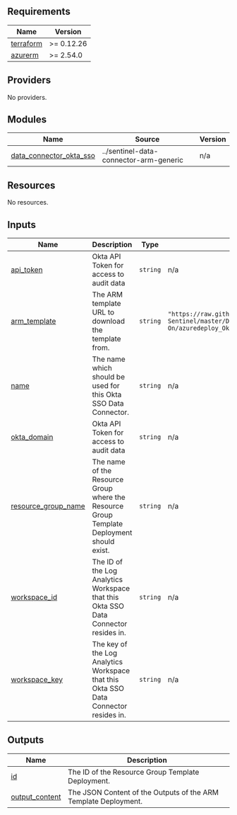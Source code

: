 <!-- BEGIN_TF_DOCS -->
## Requirements

| Name                                                                      | Version    |
|---------------------------------------------------------------------------|------------|
| <a name="requirement_terraform"></a> [terraform](#requirement\_terraform) | >= 0.12.26 |
| <a name="requirement_azurerm"></a> [azurerm](#requirement\_azurerm)       | >= 2.54.0  |

## Providers

No providers.

## Modules

| Name                                                                                                            | Source                                 | Version |
|-----------------------------------------------------------------------------------------------------------------|----------------------------------------|---------|
| <a name="module_data_connector_okta_sso"></a> [data\_connector\_okta\_sso](#module\_data\_connector\_okta\_sso) | ../sentinel-data-connector-arm-generic | n/a     |

## Resources

No resources.

## Inputs

| Name                                                                                            | Description                                                                               | Type     | Default                                                                                                                                                       | Required |
|-------------------------------------------------------------------------------------------------|-------------------------------------------------------------------------------------------|----------|---------------------------------------------------------------------------------------------------------------------------------------------------------------|:--------:|
| <a name="input_api_token"></a> [api\_token](#input\_api\_token)                                 | Okta API Token for access to audit data                                                   | `string` | n/a                                                                                                                                                           |   yes    |
| <a name="input_arm_template"></a> [arm\_template](#input\_arm\_template)                        | The ARM template URL to download the template from.                                       | `string` | `"https://raw.githubusercontent.com/Azure/Azure-Sentinel/master/DataConnectors/Okta%20Single%20Sign-On/azuredeploy_OktaSingleSignOn_API_FunctionApp_V2.json"` |    no    |
| <a name="input_name"></a> [name](#input\_name)                                                  | The name which should be used for this Okta SSO Data Connector.                           | `string` | n/a                                                                                                                                                           |   yes    |
| <a name="input_okta_domain"></a> [okta\_domain](#input\_okta\_domain)                           | Okta API Token for access to audit data                                                   | `string` | n/a                                                                                                                                                           |   yes    |
| <a name="input_resource_group_name"></a> [resource\_group\_name](#input\_resource\_group\_name) | The name of the Resource Group where the Resource Group Template Deployment should exist. | `string` | n/a                                                                                                                                                           |   yes    |
| <a name="input_workspace_id"></a> [workspace\_id](#input\_workspace\_id)                        | The ID of the Log Analytics Workspace that this Okta SSO Data Connector resides in.       | `string` | n/a                                                                                                                                                           |   yes    |
| <a name="input_workspace_key"></a> [workspace\_key](#input\_workspace\_key)                     | The key of the Log Analytics Workspace that this Okta SSO Data Connector resides in.      | `string` | n/a                                                                                                                                                           |   yes    |

## Outputs

| Name                                                                             | Description                                                     |
|----------------------------------------------------------------------------------|-----------------------------------------------------------------|
| <a name="output_id"></a> [id](#output\_id)                                       | The ID of the Resource Group Template Deployment.               |
| <a name="output_output_content"></a> [output\_content](#output\_output\_content) | The JSON Content of the Outputs of the ARM Template Deployment. |
<!-- END_TF_DOCS -->